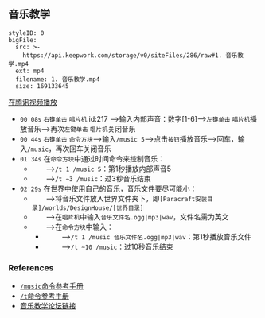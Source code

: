 ## 音乐教学
```@BigFile
styleID: 0
bigFile:
  src: >-
    https://api.keepwork.com/storage/v0/siteFiles/286/raw#1. 音乐教学.mp4
  ext: mp4
  filename: 1. 音乐教学.mp4
  size: 169133645
```

[在腾讯视频播放](https://v.qq.com/x/page/s0386xlr78b.html)


- `00'08s` `右键单击` `唱片机` id:217 -->输入内部声音：数字[1-6]-->`左键单击` `唱片机`播放音乐-->再次`左键单击` `唱片机`关闭音乐
- `00'44s` `右键单击` `命令方块`-->输入`/music 5`-->点击`按钮`播放音乐-->回车，输入`/music`，再次回车关闭音乐
- `01'34s` 在`命令方块`中通过时间命令来控制音乐：
  - &nbsp;&nbsp;&nbsp;&nbsp;&nbsp;&nbsp;&nbsp;-->`/t 1 /music 5`：第1秒播放内部声音5
  - &nbsp;&nbsp;&nbsp;&nbsp;&nbsp;&nbsp;&nbsp;-->`/t ~3 /music`：过3秒音乐结束
- `02'29s` 在世界中使用自己的音乐，音乐文件要尽可能小：
  - &nbsp;&nbsp;&nbsp;&nbsp;&nbsp;&nbsp;&nbsp;-->将音乐文件放入世界文件夹下，即`[Paracraft安装目录]/worlds/DesignHouse/[世界目录]`
  - &nbsp;&nbsp;&nbsp;&nbsp;&nbsp;&nbsp;&nbsp;-->在`唱片机`中输入`音乐文件名.ogg|mp3|wav`，文件名需为英文
  - &nbsp;&nbsp;&nbsp;&nbsp;&nbsp;&nbsp;&nbsp;-->在`命令方块`中输入：
     - &nbsp;&nbsp;&nbsp;&nbsp;&nbsp;&nbsp;&nbsp;&nbsp;&nbsp;-->`/t 1 /music 音乐文件名.ogg|mp3|wav`：第1秒播放音乐文件
     - &nbsp;&nbsp;&nbsp;&nbsp;&nbsp;&nbsp;&nbsp;&nbsp;&nbsp;-->`/t ~10 /music`：过10秒音乐结束
  
### References
- [`/music`命令参考手册](cmd_music)
- [`/t`命令参考手册](cmd_t)
- [音乐教学论坛链接](http://bbs.paraengine.com/forum.php?mod=viewthread&tid=61)
